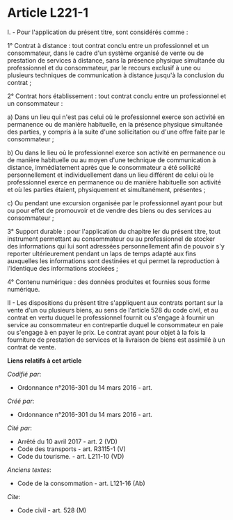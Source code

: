 # Article L221-1

I. - Pour l'application du présent titre, sont considérés comme :

1° Contrat à distance : tout contrat conclu entre un professionnel et un consommateur, dans le cadre d'un système organisé de
vente ou de prestation de services à distance, sans la présence physique simultanée du professionnel et du consommateur, par
le recours exclusif à une ou plusieurs techniques de communication à distance jusqu'à la conclusion du contrat ;

2° Contrat hors établissement : tout contrat conclu entre un professionnel et un consommateur :

a) Dans un lieu qui n'est pas celui où le professionnel exerce son activité en permanence ou de manière habituelle, en la
présence physique simultanée des parties, y compris à la suite d'une sollicitation ou d'une offre faite par le consommateur ;

b) Ou dans le lieu où le professionnel exerce son activité en permanence ou de manière habituelle ou au moyen d'une technique
de communication à distance, immédiatement après que le consommateur a été sollicité personnellement et individuellement dans
un lieu différent de celui où le professionnel exerce en permanence ou de manière habituelle son activité et où les parties
étaient, physiquement et simultanément, présentes ;

c) Ou pendant une excursion organisée par le professionnel ayant pour but ou pour effet de promouvoir et de vendre des biens
ou des services au consommateur ;

3° Support durable : pour l'application du chapitre Ier du présent titre, tout instrument permettant au consommateur ou au
professionnel de stocker des informations qui lui sont adressées personnellement afin de pouvoir s'y reporter ultérieurement
pendant un laps de temps adapté aux fins auxquelles les informations sont destinées et qui permet la reproduction à
l'identique des informations stockées ;

4° Contenu numérique : des données produites et fournies sous forme numérique.

II - Les dispositions du présent titre s'appliquent aux contrats portant sur la vente d'un ou plusieurs biens, au sens de
l'article 528 du code civil, et au contrat en vertu duquel le professionnel fournit ou s'engage à fournir un service au
consommateur en contrepartie duquel le consommateur en paie ou s'engage à en payer le prix. Le contrat ayant pour objet à la
fois la fourniture de prestation de services et la livraison de biens est assimilé à un contrat de vente.

**Liens relatifs à cet article**

_Codifié par_:

  - Ordonnance n°2016-301 du 14 mars 2016 - art.

_Créé par_:

  - Ordonnance n°2016-301 du 14 mars 2016 - art.

_Cité par_:

  - Arrêté du 10 avril 2017 - art. 2 (VD)
  - Code des transports - art. R3115-1  (V)
  - Code du tourisme. - art. L211-10 (VD)

_Anciens textes_:

  - Code de la consommation - art. L121-16 (Ab)

_Cite_:

  - Code civil - art. 528 (M)
